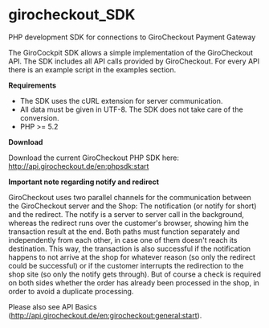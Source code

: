 # girocheckout_SDK
PHP development SDK for connections to GiroCheckout Payment Gateway

The GiroCockpit SDK allows a simple implementation of the GiroCheckout API. The SDK includes all API calls provided by GiroCheckout. 
For every API there is an example script in the examples section.

__Requirements__

- The SDK uses the cURL extension for server communication.
- All data must be given in UTF-8. The SDK does not take care of the conversion.
- PHP >= 5.2

__Download__

Download the current GiroCheckout PHP SDK here: http://api.girocheckout.de/en:phpsdk:start

__Important note regarding notify and redirect__

GiroCheckout uses two parallel channels for the communication between the GiroCheckout server and the Shop: The notification (or notify for short) and the redirect. The notify is a server to server call in the background, whereas the redirect runs over the customer's browser, showing him the transaction result at the end. Both paths must function separately and independently from each other, in case one of them doesn't reach its destination. This way, the transaction is also successful if the notification happens to not arrive at the shop for whatever reason (so only the redirect could be successful) or if the customer interrupts the redirection to the shop site (so only the notify gets through). But of course a check is required on both sides whether the order has already been processed in the shop, in order to avoid a duplicate processing.

Please also see API Basics (http://api.girocheckout.de/en:girocheckout:general:start).
